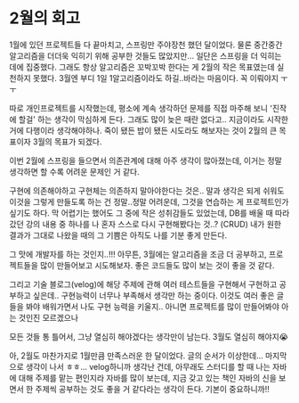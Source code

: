 # 2월의 회고

1월에 있던 프로젝트들 다 끝마치고, 스프링만 주야장천 했던 달이었다. 물론 중간중간 알고리즘을 더더욱 익히기 위해
공부한 것들도 많았지만... 일단은 스프링을 더 익히는 데에 집중했다. 그래도 항상 알고리즘은 꼬박꼬박 한다는 게 2월의 작은 목표였는데
실천하지 못했다. 3월엔 부디 1일 1알고리즘이라도 하길..바라는 마음이다. 꼭 이뤄야지 ㅜㅜ

따로 개인프로젝트를 시작했는데, 평소에 계속 생각하던 문제를 직접 마주해 보니 '진작에 할걸' 하는 생각이 막심하게 든다.
그래도 많이 늦은 때란 없다고.. 지금이라도 시작한 거에 다행이라 생각해야하나. 죽이 됐든 밥이 됐든 시도라도 해보자는 것이 2월의 큰 목표이자
3월의 목표가 되겠다.

이번 2월에 스프링을 들으면서 의존관계에 대해 아주 생각이 많아졌는데, 이거는 정말 생각하면 할 수록 어려운 문제인 거 같다.

구현에 의존해야하고 구현체는 의존하지 말아야한다는 것은.. 말과 생각은 되게 쉬워도 이것을 그렇게 만들도록 하는 건 정말..정말 어려운데, 그것을 연습하는 게
프로젝트인가 싶기도 하다. 막 어렵기는 했어도 그 중에 작은 성취감들도 있었는데, DB를 배울 때 따라갔던 강의 내용 중 하나를
나 혼자 스스로 다시 구현해봤다는 것..? (CRUD) 내가 원한 결과가 그대로 나왔을 때의 그 기쁨은 아직도 나를 기분 좋게 만든다.

그 맛에 개발자를 하는 것인지..!!! 아무튼, 3월에는 알고리즘을 조금 더 공부하고, 프로젝트들을 많이 만들어보고 시도해보자.
좋은 코드들도 많이 보는 것이 좋을 것 같다. 

그리고 기술 블로그(velog)에 해당 주제에 관해 여러 테스트들을 구현해서 구현하고 공부하고 싶은데.. 구현능력이 너무나 부족해서
생각만 하는 중이다. 이것도 여러 좋은 글들을 봐야 배워가면서 나도 구현 능력을 키울지.. 아니면 프로젝트를 많이 만들어봐야 아는 것인진 모르겠으나

모든 것들 통 틀어서, 그냥 열심히 해야겠다는 생각만이 남는다. 3월도 열심히 해야지😭

아, 2월도 마찬가지로 1월만큼 만족스러운 한 달이었다. 글의 순서가 이상한데... 마지막으로 생각이 나서 ㅎㅎ...
velog하니까 생각난 건데, 아무래도 스터디를 할 때 나는 자바에 대해 주제를 맡는 편인지라 자바를 많이 보는데, 지금 갖고 있는 책인
자바의 신을 보면서 한 주제씩 공부하는 것도 좋을 거 같다라는 생각이 든다. 기본이 중요하니까!!